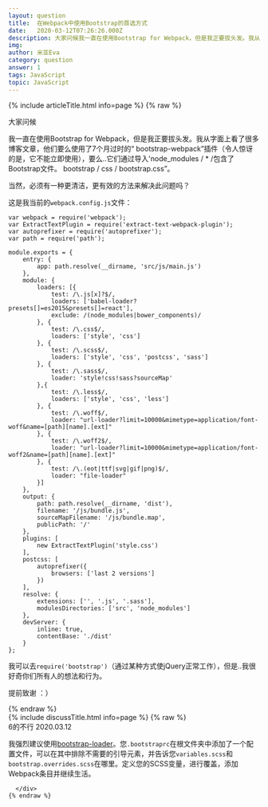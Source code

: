 ```yaml
---
layout: question
title:  在Webpack中使用Bootstrap的首选方式
date:   2020-03-12T07:26:26.000Z
description: 大家问候我一直在使用Bootstrap for Webpack，但是我正要拔头发。我从字面上看了很多博客文章，他们要么使用了7个月过时的“ boots...
img: 
author: 米亚Eva
category: question
answer: 1
tags: JavaScript
topic: JavaScript
---
```

<div class="article-root">
  <div class="article">
    {% include articleTitle.html info=page %}
    {% raw %}
    <div class="article-content"><p><font style="vertical-align: inherit;"><font style="vertical-align: inherit;">大家问候</font></font></p>

<p><font style="vertical-align: inherit;"><font style="vertical-align: inherit;">我一直在使用Bootstrap for Webpack，但是我正要拔头发。</font><font style="vertical-align: inherit;">我从字面上看了很多博客文章，他们要么使用了7个月过时的“ bootstrap-webpack”插件（令人惊讶的是，它不能立即使用），要么..它们通过导入'node_modules / * /包含了Bootstrap文件。 bootstrap / css / bootstrap.css”。</font></font></p>

<p><font style="vertical-align: inherit;"><font style="vertical-align: inherit;">当然，必须有一种更清洁，更有效的方法来解决此问题吗？</font></font></p>

<p><font style="vertical-align: inherit;"><font style="vertical-align: inherit;">这是我当前的</font></font><code>webpack.config.js</code><font style="vertical-align: inherit;"><font style="vertical-align: inherit;">文件：</font></font></p>

<pre><code>var webpack = require('webpack');<font></font>
var ExtractTextPlugin = require('extract-text-webpack-plugin');<font></font>
var autoprefixer = require('autoprefixer');<font></font>
var path = require('path');<font></font>
<font></font>
module.exports = {<font></font>
    entry: {<font></font>
        app: path.resolve(__dirname, 'src/js/main.js')<font></font>
    },<font></font>
    module: {<font></font>
        loaders: [{<font></font>
            test: /\.js[x]?$/,<font></font>
            loaders: ['babel-loader?presets[]=es2015&amp;presets[]=react'],<font></font>
            exclude: /(node_modules|bower_components)/<font></font>
        }, {<font></font>
            test: /\.css$/,<font></font>
            loaders: ['style', 'css']<font></font>
        }, {<font></font>
            test: /\.scss$/,<font></font>
            loaders: ['style', 'css', 'postcss', 'sass']<font></font>
        }, {<font></font>
            test: /\.sass$/,<font></font>
            loader: 'style!css!sass?sourceMap'<font></font>
        },{<font></font>
            test: /\.less$/,<font></font>
            loaders: ['style', 'css', 'less']<font></font>
        }, {<font></font>
            test: /\.woff$/,<font></font>
            loader: "url-loader?limit=10000&amp;mimetype=application/font-woff&amp;name=[path][name].[ext]"<font></font>
        }, {<font></font>
            test: /\.woff2$/,<font></font>
            loader: "url-loader?limit=10000&amp;mimetype=application/font-woff2&amp;name=[path][name].[ext]"<font></font>
        }, {<font></font>
            test: /\.(eot|ttf|svg|gif|png)$/,<font></font>
            loader: "file-loader"<font></font>
        }]<font></font>
    },<font></font>
    output: {<font></font>
        path: path.resolve(__dirname, 'dist'),<font></font>
        filename: '/js/bundle.js',<font></font>
        sourceMapFilename: '/js/bundle.map',<font></font>
        publicPath: '/'<font></font>
    },<font></font>
    plugins: [<font></font>
        new ExtractTextPlugin('style.css')<font></font>
    ],<font></font>
    postcss: [<font></font>
        autoprefixer({<font></font>
            browsers: ['last 2 versions']<font></font>
        })<font></font>
    ],<font></font>
    resolve: {<font></font>
        extensions: ['', '.js', '.sass'],<font></font>
        modulesDirectories: ['src', 'node_modules']<font></font>
    },<font></font>
    devServer: {<font></font>
        inline: true,<font></font>
        contentBase: './dist'<font></font>
    }<font></font>
};<font></font>
</code></pre>

<p><font style="vertical-align: inherit;"><font style="vertical-align: inherit;">我可以去</font></font><code>require('bootstrap')</code><font style="vertical-align: inherit;"><font style="vertical-align: inherit;">（通过某种方式使jQuery正常工作），但是..我很好奇你们所有人的想法和行为。</font></font></p>

<p><font style="vertical-align: inherit;"><font style="vertical-align: inherit;">提前致谢 ：）</font></font></p></div>
    {% endraw %}
  </div>

  <div class="discuss-wrapper">
    {% include discussTitle.html info=page %}
    {% raw %}
    <div class="discuss-item">
        <div class="discuss-parent">
          <div class="discuss-meta">
            <span class="discuss-user">6的不行</span>
            <span class="discuss-time">2020.03.12</span>
          </div>
          <div class="discuss-comment"><p><font style="vertical-align: inherit;"><font style="vertical-align: inherit;">我强烈建议使用</font></font><a href="https://github.com/shakacode/bootstrap-loader" rel="nofollow noreferrer"><font style="vertical-align: inherit;"><font style="vertical-align: inherit;">bootstrap-loader</font></font></a><font style="vertical-align: inherit;"><font style="vertical-align: inherit;">。</font><font style="vertical-align: inherit;">您</font></font><code>.bootstraprc</code><font style="vertical-align: inherit;"><font style="vertical-align: inherit;">在根文件夹中</font><font style="vertical-align: inherit;">添加了一个配置文件</font><font style="vertical-align: inherit;">，可以在其中排除不需要的引导元素，并告诉您</font></font><code>variables.scss</code><font style="vertical-align: inherit;"><font style="vertical-align: inherit;">和</font></font><code>bootstrap.overrides.scss</code><font style="vertical-align: inherit;"><font style="vertical-align: inherit;">在</font><font style="vertical-align: inherit;">哪里</font><font style="vertical-align: inherit;">。</font><font style="vertical-align: inherit;">定义您的SCSS变量，进行覆盖，添加Webpack条目并继续生活。</font></font></p></div>
        </div>
        
      </div>
    {% endraw %}
  </div>
<div>
